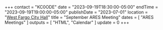 +++
contact = "KC0ODE"
date = "2023-09-19T18:30:00-05:00"
endTime = "2023-09-19T19:00:00-05:00"
publishDate = "2023-07-01"
location = "[West Fargo City Hall](/places/west-fargo-city-hall/)"
title = "September ARES Meeting"
dates = [ "ARES Meetings" ]
outputs = [ "HTML", "Calendar" ]
update = 0
+++
